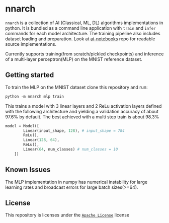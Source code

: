 # nnarch

`nnarch` is a collection of AI (Classical, ML, DL) algorithms implementations in python. It is bundled as a command line application with `train` and `infer` commands for each model architecture. The training pipeline also includes dataset loading and preparation. Look at [ai-notebooks](https://github.com/HannesKimara/ai-notebooks) repo for readable source implementations.


Currently supports training(from scratch/pickled checkpoints) and inference of a multi-layer perceptron(MLP) on the MNIST reference dataset.

## Getting started

To train the MLP on the MNIST dataset clone this repository and run:

```python
python -m nnarch mlp train
```

This trains a model with 3 linear layers and 2 ReLu activation layers defined with the following architecture and yielding a validation accuracy of about 97.6% by default. The best achieved with a multi step train is about 98.3%

```python
model = Model([
        Linear(input_shape, 128), # input_shape = 784
        ReLu(),
        Linear(128, 64),
        ReLu(),
        Linear(64, num_classes) # num_classes = 10
    ])
```


## Known Issues

The MLP implementation in numpy has numerical instability for large learning rates and broadcast errors for large batch sizes(>=64).

## License

This repository is licenses under the [`Apache License`](./LICENSE) license